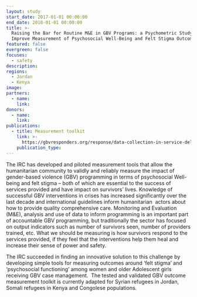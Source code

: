 ```yaml
---
layout: study
start_date: 2017-01-01 00:00:00
end_date: 2018-01-01 00:00:00
title: >-
  Raising the Bar for Routine M&E in GBV Programs: a Psychometric Study to
  Improve Measurement of Psychosocial Well-Being and Felt Stigma Outcomes
featured: false
evergreen: false
focuses:
  - safety
description:
regions:
  - Jordan
  - Kenya
image:
partners:
  - name:
    link:
donors:
  - name:
    link:
publications:
  - title: Measurement toolkit
    link: >-
      https://gbvresponders.org/response/data-collection-in-service-delivery/#Gender-BasedCaseManagementOutcomeMonitoringToolkit
    publication_type:
---
```


The IRC has developed and piloted measurement tools that allow the humanitarian community to validly and reliably measure the impact of gender-based violence (GBV) programming in terms of psychosocial Well-being and felt stigma – both of which are essential to the success of services provided and have impact on survivors’ lives. Knowledge of successful GBV interventions in crises has increased significantly over the last decade and international guidelines inform humanitarian&nbsp; actors about how to provide quality comprehensive care. Monitoring and Evaluation (M&E), analysis and use of data to inform programming is an important part of accountable GBV programming, but traditionally the sector has focused on output indicators such as number of survivors seen, number of providers trained, etc. What we should be measuring is how survivors respond to the services provided, if they feel that the interventions help them heal and increase their sense of power and safety.&nbsp;

The IRC succeeded in finding an innovative solution to this challenge by&nbsp; developing simple tools for measuring outcomes around ‘felt stigma’ and&nbsp; ‘psychosocial functioning’ among women and older Adolescent girls receiving GBV case management.&nbsp; The tested and validated GBV outcome measurement toolkit is currently adapted for Syrian refugees in Jordan, Somali refugees in Kenya and Congolese populations.
